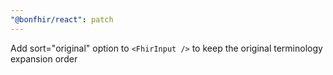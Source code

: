 ```yaml
---
"@bonfhir/react": patch
---
```


Add sort="original" option to `<FhirInput />` to keep the original terminology expansion order
